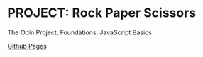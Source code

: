# PROJECT: Rock Paper Scissors

The Odin Project, Foundations, JavaScript Basics

[Github Pages](https://chrscmpl.github.io/odin-rock-paper-scissors/)
